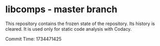 # libcomps - master branch

This repository contains the frozen state of the repository.
Its history is cleared. It is used only for static code
analysis with Codacy.

Commit Time: 1734471425